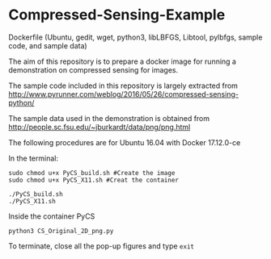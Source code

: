 # Compressed-Sensing-Example
Dockerfile (Ubuntu, gedit, wget, python3, libLBFGS, Libtool, pylbfgs, sample code, and sample data)

The aim of this repository is to prepare a docker image for running a demonstration on compressed sensing for images.

The sample code included in this repository is largely extracted from http://www.pyrunner.com/weblog/2016/05/26/compressed-sensing-python/

The sample data used in the demonstration is obtained from http://people.sc.fsu.edu/~jburkardt/data/png/png.html

The following procedures are for Ubuntu 16.04 with Docker 17.12.0-ce

In the terminal:
```
sudo chmod u+x PyCS_build.sh #Create the image
sudo chmod u+x PyCS_X11.sh #Creat the container

./PyCS_build.sh
./PyCS_X11.sh
```

Inside the container PyCS
```
python3 CS_Original_2D_png.py

```

To terminate, close all the pop-up figures and type ```exit```
